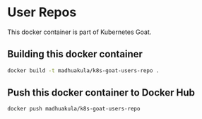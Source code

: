 # User Repos

This docker container is part of Kubernetes Goat.

## Building this docker container

```bash
docker build -t madhuakula/k8s-goat-users-repo .
```

## Push this docker container to Docker Hub

```bash
docker push madhuakula/k8s-goat-users-repo
```
